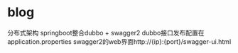 # blog
分布式架构
springboot整合dubbo + swagger2
dubbo接口发布配置在application.properties
swagger2的web界面http://{ip}:{port}/swagger-ui.html
